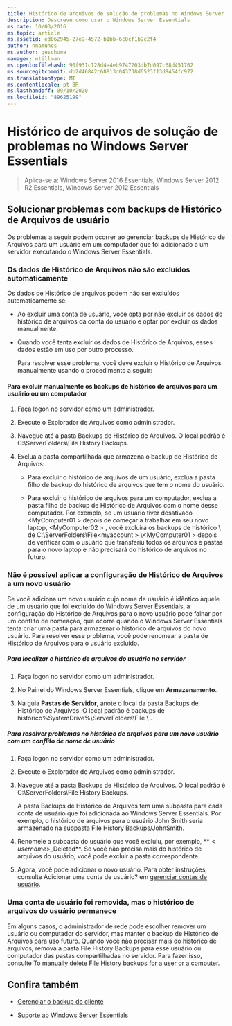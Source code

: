 ```yaml
---
title: Histórico de arquivos de solução de problemas no Windows Server Essentials
description: Descreve como usar o Windows Server Essentials
ms.date: 10/03/2016
ms.topic: article
ms.assetid: ed062945-27e9-4572-b1bb-6c8cf1b9c2f4
author: nnamuhcs
ms.author: geschuma
manager: mtillman
ms.openlocfilehash: 90f931c128d4e4eb9747203db7d097c68d451702
ms.sourcegitcommit: db2d46842c68813d043738d6523f13d8454fc972
ms.translationtype: MT
ms.contentlocale: pt-BR
ms.lasthandoff: 09/10/2020
ms.locfileid: "89625199"
---
```

# <a name="troubleshoot-file-history-in-windows-server-essentials"></a>Histórico de arquivos de solução de problemas no Windows Server Essentials

>Aplica-se a: Windows Server 2016 Essentials, Windows Server 2012 R2 Essentials, Windows Server 2012 Essentials

## <a name="troubleshoot-issues-with-user-file-history-backups"></a>Solucionar problemas com backups de Histórico de Arquivos de usuário
 Os problemas a seguir podem ocorrer ao gerenciar backups de Histórico de Arquivos para um usuário em um computador que foi adicionado a um servidor executando o Windows Server Essentials.

### <a name="file-history-data-is-not-automatically-deleted"></a>Os dados de Histórico de Arquivos não são excluídos automaticamente
 Os dados de Histórico de arquivos podem não ser excluídos automaticamente se:

- Ao excluir uma conta de usuário, você opta por não excluir os dados do histórico de arquivos da conta do usuário e optar por excluir os dados manualmente.

- Quando você tenta excluir os dados de Histórico de Arquivos, esses dados estão em uso por outro processo.

  Para resolver esse problema, você deve excluir o Histórico de Arquivos manualmente usando o procedimento a seguir:

####  <a name="to-manually-delete-file-history-backups-for-a-user-or-a-computer"></a><a name="BKMK_manuallyDelete"></a> Para excluir manualmente os backups de histórico de arquivos para um usuário ou um computador

1.  Faça logon no servidor como um administrador.

2.  Execute o Explorador de Arquivos como administrador.

3.  Navegue até a pasta Backups de Histórico de Arquivos. O local padrão é C:\ServerFolders\File History Backups.

4.  Exclua a pasta compartilhada que armazena o backup de Histórico de Arquivos:

    -   Para excluir o histórico de arquivos de um usuário, exclua a pasta filho de backup do histórico de arquivos que tem o nome do usuário.

    -   Para excluir o histórico de arquivos para um computador, exclua a pasta filho de backup de Histórico de Arquivos com o nome desse computador. Por exemplo, se um usuário tiver desativado <MyComputer01 \> depois de começar a trabalhar em seu novo laptop, <MyComputer02 \> , você excluirá os backups de histórico \\ de C:\ServerFolders\File<myaccount \> \\<MyComputer01 \> depois de verificar com o usuário que transferiu todos os arquivos e pastas para o novo laptop e não precisará do histórico de arquivos no futuro.

### <a name="cannot-apply-file-history-setting-to-a-new-user"></a>Não é possível aplicar a configuração de Histórico de Arquivos a um novo usuário
 Se você adiciona um novo usuário cujo nome de usuário é idêntico àquele de um usuário que foi excluído do Windows Server Essentials, a configuração do Histórico de Arquivos para o novo usuário pode falhar por um conflito de nomeação, que ocorre quando o Windows Server Essentials tenta criar uma pasta para armazenar o histórico de arquivos do novo usuário. Para resolver esse problema, você pode renomear a pasta de Histórico de Arquivos para o usuário excluído.

##### <a name="to-locate-user-file-history-on-the-server"></a>Para localizar o histórico de arquivos do usuário no servidor

1.  Faça logon no servidor como um administrador.

2.  No Painel do Windows Server Essentials, clique em **Armazenamento**.

3.  Na guia **Pastas de Servidor**, anote o local da pasta Backups de Histórico de Arquivos. O local padrão é backups de histórico%SystemDrive%\ServerFolders\File \\ .

##### <a name="to-resolve-file-history-issues-for-a-new-user-with-a-name-conflict"></a>Para resolver problemas no histórico de arquivos para um novo usuário com um conflito de nome de usuário

1.  Faça logon no servidor como um administrador.

2.  Execute o Explorador de Arquivos como administrador.

3.  Navegue até a pasta Backups de Histórico de Arquivos. O local padrão é C:\ServerFolders\File History Backups.

     A pasta Backups de Histórico de Arquivos tem uma subpasta para cada conta de usuário que foi adicionada ao Windows Server Essentials. Por exemplo, o histórico de arquivos para o usuário John Smith seria armazenado na subpasta File History Backups/JohnSmith.

4.  Renomeie a subpasta do usuário que você excluiu, por exemplo, ** < *username*>_Deleted**. Se você não precisa mais do histórico de arquivos do usuário, você pode excluir a pasta correspondente.

5. Agora, você pode adicionar o novo usuário. Para obter instruções, consulte Adicionar uma conta de usuário? em [gerenciar contas de usuário](../manage/Manage-User-Accounts-in-Windows-Server-Essentials.md).

### <a name="a-user-account-was-removed-but-the-users-file-history-remains"></a>Uma conta de usuário foi removida, mas o histórico de arquivos do usuário permanece
 Em alguns casos, o administrador de rede pode escolher remover um usuário ou computador do servidor, mas manter o backup de Histórico de Arquivos para uso futuro. Quando você não precisar mais do histórico de arquivos, remova a pasta File History Backups para esse usuário ou computador das pastas compartilhadas no servidor. Para fazer isso, consulte [To manually delete File History backups for a user or a computer](../support/Troubleshoot-File-History-in-Windows-Server-Essentials.md#BKMK_manuallyDelete).


## <a name="see-also"></a>Confira também

-   [Gerenciar o backup do cliente](../manage/Manage-Client-Computer-Backup-in-Windows-Server-Essentials.md)

-   [Suporte ao Windows Server Essentials](../support/Support-Windows-Server-Essentials.md)

